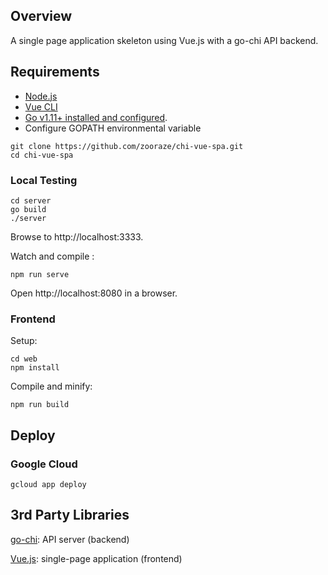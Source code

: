## Overview
A single page application skeleton using Vue.js with a go-chi API backend.

## Requirements
- [Node.js](https://nodejs.org/en/)
- [Vue CLI](https://github.com/vuejs/vue-cli)
- [Go v1.11+ installed and configured](https://golang.org/dl/).
- Configure GOPATH environmental variable

```
git clone https://github.com/zooraze/chi-vue-spa.git
cd chi-vue-spa
```

### Local Testing

```
cd server
go build
./server
```

Browse to http://localhost:3333.

Watch and compile :

```
npm run serve
```

Open http://localhost:8080 in a browser.


### Frontend

Setup:

```
cd web
npm install
```

Compile and minify:

```
npm run build
```

## Deploy

### Google Cloud
```gcloud app deploy```


## 3rd Party Libraries

[go-chi](https://github.com/go-chi/chi): API server (backend)

[Vue.js](https://github.com/vuejs/vue): single-page application (frontend)
